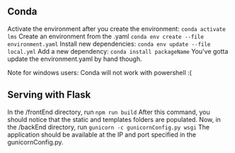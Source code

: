## Conda

Activate the environment after you create the environment: `conda activate lms`
Create an environment from the .yaml `conda env create --file environment.yaml`
Install new dependencies: `conda env update --file local.yml`
Add a new dependency: `conda install packageName`
You've gotta update the environment.yaml by hand though.

Note for windows users: Conda will not work with powershell :(

## Serving with Flask

In the /frontEnd directory, run `npm run build`
After this command, you should notice that the static and templates folders are populated.
Now, in the /backEnd directory, run `gunicorn -c gunicornConfig.py wsgi`
The application should be available at the IP and port specified in the gunicornConfig.py.
